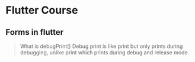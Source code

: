 # Flutter Course

## Forms in flutter

> What is debugPrint()
Debug print is like print but only prints during debugging, unlike print which prints during debug and release mode.
